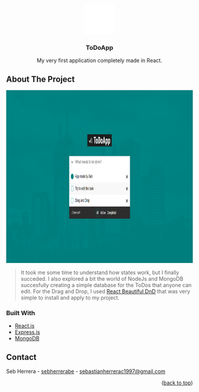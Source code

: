 <div id="top"></div>

<!-- PROJECT LOGO -->
<br />
<div align="center">
  <a href="https://github.com/github_username/repo_name">
    <img src="images/to-do.png" alt="Logo" width="80" height="80">
  </a>

<h3 align="center">ToDoApp</h3>

  <p align="center">
    My very first application completely made in React.
  </p>
</div>

<!-- ABOUT THE PROJECT -->

## About The Project
<div align="center">
  <a href="https://seb-todoapp.herokuapp.com/">
<img src="images/demo.png" alt="Logo" width="1000" height="467">
    </a>
  <br/>
</div>  

> It took me some time to understand how states work, but I finally succeded. I also explored a bit the world of NodeJs and MongoDB succesfully creating a simple database for the ToDos that anyone can edit. 
> For the Drag and Drop, I used [React Beautiful DnD](https://github.com/atlassian/react-beautiful-dnd) that was very simple to install and apply to my project.

### Built With
* [React.js](https://reactjs.org/)
* [Express.js](https://expressjs.com/)
* [MongoDB](https://www.mongodb.com/)

<!-- CONTACT -->
## Contact

Seb Herrera - [sebherrerabe](https://www.linkedin.com/in/sebherrerabe/) - sebastianherrerac1997@gmail.com

<p align="right">(<a href="#top">back to top</a>)</p>
